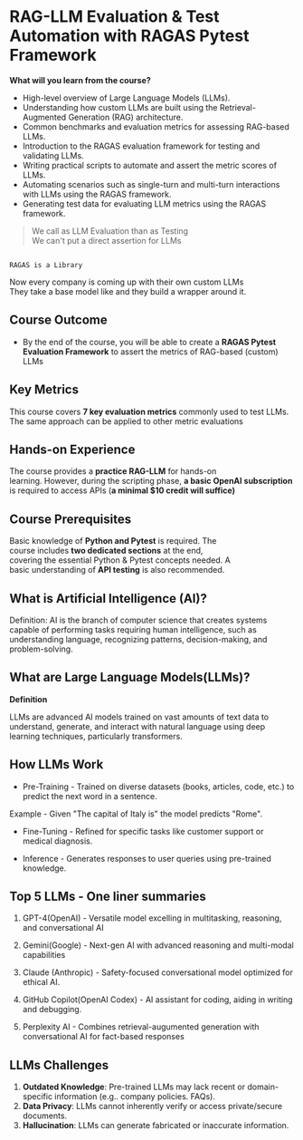 # RAG-LLM Evaluation & Test Automation with RAGAS Pytest Framework

**What will you learn from the course?**

* High-level overview of Large Language Models (LLMs).
* Understanding how custom LLMs are built using the Retrieval-Augmented Generation (RAG) architecture.
* Common benchmarks and evaluation metrics for assessing RAG-based LLMs.
* Introduction to the RAGAS evaluation framework for testing and validating LLMs.
* Writing practical scripts to automate and assert the metric scores of LLMs.
* Automating scenarios such as single-turn and multi-turn interactions with LLMs using the RAGAS framework.
* Generating test data for evaluating LLM metrics using the RAGAS framework.

> We call as LLM Evaluation than as Testing  
We can't put a direct assertion for LLMs  

```text

RAGAS is a Library

```

Now every company is coming up with their own custom LLMs  
They take a base model like and they build a wrapper around it.  

## Course Outcome

* By the end of the course, you will be able to create a **RAGAS Pytest Evaluation Framework** to assert the metrics of RAG-based (custom) LLMs

## Key Metrics

This course covers **7 key evaluation metrics** commonly used to test LLMs. The same approach can be applied to other metric evaluations

## Hands-on Experience

The course provides a **practice RAG-LLM** for hands-on  
learning. However, during the scripting phase, **a basic OpenAI subscription** is required to access APIs (**a minimal $10 credit will suffice)**

## Course Prerequisites

Basic knowledge of **Python and Pytest** is required. The  
course includes **two dedicated sections** at the end,  
covering the essential Python & Pytest concepts needed. A  
basic understanding of **API testing** is also recommended.

## What is Artificial Intelligence (AI)?

Definition: AI is the branch of computer science that creates systems capable of performing tasks requiring human intelligence, such as understanding language, recognizing patterns, decision-making, and
problem-solving.

## What are Large Language Models(LLMs)?

**Definition**

LLMs are advanced AI models trained on vast amounts of text
data to understand, generate, and interact with natural language using deep learning techniques, particularly transformers.

## How LLMs Work

* Pre-Training - Trained on diverse datasets (books, articles, code, etc.) to predict the next word in a sentence.

Example - Given "The capital of Italy is" the model predicts "Rome".

* Fine-Tuning - Refined for specific tasks like customer support or medical diagnosis.

* Inference - Generates responses to user queries using pre-trained knowledge.

## Top 5 LLMs - One liner summaries

1. GPT-4(OpenAI) - Versatile model excelling in multitasking, reasoning, and conversational AI

2. Gemini(Google) - Next-gen AI with advanced reasoning and multi-modal capabilities

3. Claude (Anthropic) - Safety-focused conversational model optimized for ethical AI.

4. GitHub Copilot(OpenAI Codex) - AI assistant for coding, aiding in writing and debugging.

5. Perplexity AI - Combines retrieval-augumented generation with conversational AI for fact-based responses

## LLMs Challenges

1. **Outdated Knowledge**: Pre-trained LLMs may lack recent or domain-specific information (e.g..
company policies. FAQs).
2. **Data Privacy**: LLMs cannot inherently verify or access private/secure documents.
3. **Hallucination**: LLMs can generate fabricated or inaccurate information.
